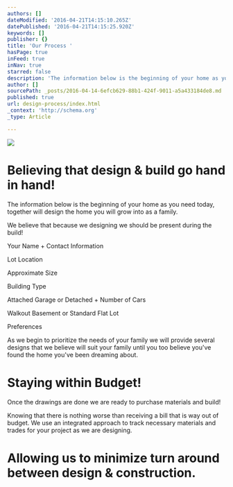 ```yaml
---
authors: []
dateModified: '2016-04-21T14:15:10.265Z'
datePublished: '2016-04-21T14:15:25.920Z'
keywords: []
publisher: {}
title: 'Our Process '
hasPage: true
inFeed: true
inNav: true
starred: false
description: 'The information below is the beginning of your home as you need today, together will design the home you will grow into as a family.'
author: []
sourcePath: _posts/2016-04-14-6efcb629-88b1-424f-9011-a5a433184de8.md
published: true
url: design-process/index.html
_context: 'http://schema.org'
_type: Article

---
```

![](https://s3-us-west-2.amazonaws.com/the-grid-img/p/863dfca1ea41672679f832df2ed1514e594a2d60.jpg)

# Believing that design & build go hand in hand!

The information below is the beginning of your home as you need today, together will design the home you will grow into as a family.

We believe that because we designing we should be present during the build!

Your Name + Contact Information

Lot Location

Approximate Size

Building Type

Attached Garage or Detached + Number of Cars

Walkout Basement or Standard Flat Lot

Preferences

As we begin to prioritize the needs of your family we will provide several designs that we believe will suit your family until you too believe you've found the home you've been dreaming about.

# Staying within Budget!

Once the drawings are done we are ready to purchase materials and build!

Knowing that there is nothing worse than receiving a bill that is way out of budget. We use an integrated approach to track necessary materials and trades for your project as we are designing.

# Allowing us to minimize turn around between design & construction.